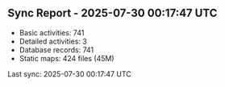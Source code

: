 ## Sync Report - 2025-07-30 00:17:47 UTC

- Basic activities: 741
- Detailed activities: 3
- Database records: 741
- Static maps: 424 files (45M)

Last sync: 2025-07-30 00:17:47 UTC
